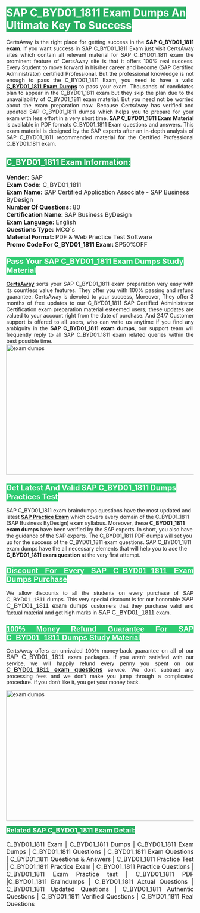 <h1><span style="color:#ffffff"><strong><span style="background-color:#27ae60">SAP C_BYD01_1811 Exam Dumps An Ultimate Key To Success</span></strong></span></h1> <div style="text-align:justify">CertsAway is the right place for getting success in the <strong>SAP C_BYD01_1811 exam</strong>. If you want success in SAP C_BYD01_1811 Exam just visit CertsAway sites which contain all relevant material for SAP C_BYD01_1811 exam the prominent feature of CertsAway site is that it offers 100% real success. Every Student to move forward in his/her career and become (SAP Certified Administrator) certified Professional. But the professional knowledge is not enough to pass the C_BYD01_1811 Exam, you need to have a valid <a href="https://www.certsaway.com/sap/c_byd01_1811-exam-dumps"><strong>C_BYD01_1811 Exam Dumps</strong></a> to pass your exam. Thousands of candidates plan to appear in the C_BYD01_1811 exam but they skip the plan due to the unavailability of C_BYD01_1811 exam material. But you need not be worried about the exam preparation now. Because CertsAway has verified and updated SAP C_BYD01_1811 dumps which helps you to prepare for your exam with less effort in a very short time. <strong>SAP C_BYD01_1811 Exam Material</strong> is available in PDF formats C_BYD01_1811 Exam questions and answers. This exam material is designed by the SAP experts after an in-depth analysis of SAP C_BYD01_1811 recommended material for the Certified Professional C_BYD01_1811 exam.</div> <h2 style="text-align:justify"><span style="color:#ffffff"><span style="background-color:#27ae60">C_BYD01_1811 Exam Information:</span></span></h2> <p><span style="font-size:16px"><strong>Vender:</strong> SAP<br /> <strong>Exam Code:</strong> C_BYD01_1811<br /> <strong>Exam Name:</strong> SAP Certified Application Associate - SAP Business ByDesign<br /> <strong>Number Of Questions:</strong> 80<br /> <strong>Certification Name: </strong>SAP Business ByDesign<br /> <strong>Exam Language: </strong>English<br /> <strong>Questions Type:</strong> MCQ`s<br /> <strong>Material Format: </strong>PDF & Web Practice Test Software<br /> <strong>Promo Code For C_BYD01_1811 Exam: </strong>SP50%OFF</span></p> <h3><span style="font-size:20px"><span style="color:#ffffff"><strong><span style="background-color:#2ecc71">Pass Your SAP C_BYD01_1811 Exam Dumps Study Material</span></strong></span></span></h3> <div style="text-align:justify"><a href=" https://www.certsaway.com/"><strong>CertsAway</strong></a> sorts your SAP C_BYD01_1811 exam preparation very easy with its countless value features. They offer you with 100% passing and refund guarantee. CertsAway is devoted to your success, Moreover, They offer 3 months of free updates to our C_BYD01_1811 SAP Certified Administrator Certification exam preparation material esteemed users; these updates are valued to your account right from the date of purchase. And 24/7 Customer support is offered to all users, who can write us anytime if you find any ambiguity in the <strong>SAP C_BYD01_1811 exam dumps</strong>, our support team will frequently reply to all SAP C_BYD01_1811 exam related queries within the best possible time.</div> <div style="text-align:justify"> </div> <div style="text-align:justify"><a href="https://www.certsaway.com/sap/c_byd01_1811-exam-dumps" rel="no-follow"><img alt="exam dumps" src="https://www.certcollections.com/uploads/content/certsaway.png" style="height:350px; width:750px" /></a></div> <h3><span style="font-size:20px"><span style="color:#ffffff"><strong><span style="background-color:#2ecc71">Get Latest And Valid SAP C_BYD01_1811 Dumps Practices Test</span></strong></span></span></h3> <p>SAP C_BYD01_1811 exam braindumps questions have the most updated and latest <a href="https://www.certsaway.com/sap-questions"><strong>SAP Practice Exam</strong></a> which covers every domain of the C_BYD01_1811 (SAP Business ByDesign) exam syllabus. Moreover, these <strong>C_BYD01_1811 exam dumps</strong> have been verified by the SAP experts. In short, you also have the guidance of the SAP experts. The C_BYD01_1811 PDF dumps will set you up for the success of the C_BYD01_1811 exam questions. SAP C_BYD01_1811 exam dumps have the all necessary elements that will help you to ace the <strong>C_BYD01_1811 exam question</strong> at the very first attempt.</p> <h3 style="text-align:justify"><span style="font-size:20px"><span style="color:#ffffff"><strong><span style="font-family:Calibri,sans-serif"><span style="background-color:#2ecc71">Discount For Every </span><span style="background-color:#2ecc71">SAP C_BYD01_1811 Exam</span><span style="background-color:#2ecc71"> Dumps Purchase</span></span></strong></span></span></h3> <div style="text-align:justify"> <p><span style="font-size:11pt"><span style="font-family:Calibri,sans-serif">We allow discounts to all the students on every purchase of SAP C_BYD01_1811 dumps. This very special discount is for our honorable <span style="font-size:12.0pt"><span style="background-color:white">SAP C_BYD01_1811 exam dumps </span></span>customers that they purchase valid and factual material and get high marks in <span style="font-size:12.0pt"><span style="background-color:white">SAP C_BYD01_1811 </span></span>exam. </span></span></p> <h3><span style="font-size:20px"><span style="color:#ffffff"><strong><span style="font-family:Calibri,sans-serif"><span style="background-color:#2ecc71">100% Money Refund Guarantee For </span><span style="background-color:#2ecc71">SAP C_BYD01_1811 Dumps Study Material</span></span></strong></span></span></h3> <p><span style="font-size:11pt"><span style="font-family:Calibri,sans-serif">CertsAway offers an unrivaled 100% money-back guarantee on all of our <span style="font-size:12.0pt"><span style="background-color:white">SAP C_BYD01_1811 </span></span>exam packages. If you aren't satisfied with our service, we will happily refund every penny you spent on our <span style="font-size:12.0pt"><span style="background-color:white"><a href="https://www.certsaway.com/sap/c_byd01_1811-exam-dumps"><strong>C_BYD01_1811 exam questions</strong></a> </span></span>service. We don't subtract any processing fees and we don't make you jump through a complicated procedure. If you don't like it, you get your money back.</span></span></p> <p><a href="https://www.certsaway.com/sap/c_byd01_1811-exam-dumps" rel="no-follow"><img alt="exam dumps" src="https://www.certcollections.com/uploads/content/certsaway_(2)2.png" style="height:350px; width:750px" /></a></p> <p><span style="color:#ffffff"><strong><span style="font-size:18px"><span style="background-color:#27ae60">Related SAP C_BYD01_1811 Exam Detail:</span></span></strong></span><br /> <br /> <span style="font-size:16px">C_BYD01_1811 Exam | C_BYD01_1811 Dumps | C_BYD01_1811 Exam Dumps | C_BYD01_1811 Questions | C_BYD01_1811 Exam Questions | C_BYD01_1811 Questions & Answers | C_BYD01_1811 Practice Test | C_BYD01_1811 Practice Exam | C_BYD01_1811 Practice Questions | C_BYD01_1811 Exam Practice test | C_BYD01_1811 PDF |C_BYD01_1811 Braindumps | C_BYD01_1811 Actual Questions | C_BYD01_1811 Updated Questions | C_BYD01_1811 Authentic Questions | C_BYD01_1811 Verified Questions | C_BYD01_1811 Real Questions</span></p> </div>
